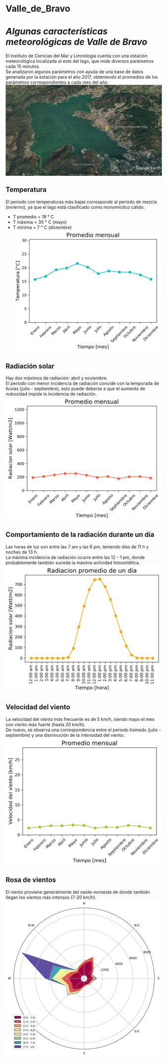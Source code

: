 # Valle_de_Bravo
# _Algunas características meteorológicas de Valle de Bravo_  
  
El Instituto de Ciencias del Mar y Limnología cuenta con una estación meteorológica localizada al este del lago, que mide diversos parámetros cada 15 minutos.  
Se analizaron algunos parámetros con ayuda de una base de datos generada por la estación para el año 2017,  obteniendo el promedios de los parámetros correspondientes a cada mes del año.
![](./imagenes/estacion_meteorologica.png)
  
## Temperatura  
El periodo con temperaturas más bajas corresponde al periodo de mezcla (invierno), ya que el lago está clasificado como monomíctico cálido.
* T promedio = 18 ° C
* T máxima = 30 ° C (mayo)
* T mínima = 7 ° C (diciembre)
![](./imagenes/temperatura_mensual.png)

## Radiación solar
Hay dos máximos de radiación: abril y noviembre.  
El periodo con menor incidencia de radiación concide con la temporada de lluvias (julio - septiembre), esto puede deberse a que el aumento de nubosidad impide la incidencia de radiación.
![](./imagenes/radiacion_mensual.png)

## Comportamiento de la radiación durante un día
Las horas de luz son entre las 7 am y las 6 pm, teniendo días de 11 h y noches de 13 h.  
La máxima incidencia de radiación ocurre entre las 12 - 1 pm, donde probablemente también suceda la máxima actividad fotosintética.
![](./imagenes/radiacion_en_un_dia.png)

## Velocidad del viento
La velocidad del viento más frecuente es de 5 km/h, siendo mayo el mes con viento más fuerte (hasta 20 km/h).  
De nuevo, se observa una correspondencia entre el periodo húmedo (julio - septiembre) y una disminución de la intensidad del viento.
![](./imagenes/velocidad_viento.png)

## Rosa de vientos
El viento proviene generalmente del oeste-noroeste de donde también llegan los vientos más intensos (7-20 km/h).
![](./imagenes/rosa_de_vientos.png)